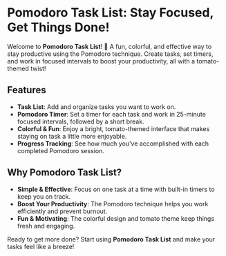 # Pomodoro Task List: Stay Focused, Get Things Done!

Welcome to **Pomodoro Task List**! 🍅 A fun, colorful, and effective way to stay productive using the Pomodoro technique. Create tasks, set timers, and work in focused intervals to boost your productivity, all with a tomato-themed twist!

## Features

- **Task List**: Add and organize tasks you want to work on.
- **Pomodoro Timer**: Set a timer for each task and work in 25-minute focused intervals, followed by a short break.
- **Colorful & Fun**: Enjoy a bright, tomato-themed interface that makes staying on task a little more enjoyable.
- **Progress Tracking**: See how much you’ve accomplished with each completed Pomodoro session.

## Why Pomodoro Task List?

- **Simple & Effective**: Focus on one task at a time with built-in timers to keep you on track.
- **Boost Your Productivity**: The Pomodoro technique helps you work efficiently and prevent burnout.
- **Fun & Motivating**: The colorful design and tomato theme keep things fresh and engaging.

Ready to get more done? Start using **Pomodoro Task List** and make your tasks feel like a breeze!
